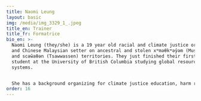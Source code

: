 ```yaml
---
title: Naomi Leung
layout: basic
img: /media/img_3329_1_.jpeg
title_en: Trainer
title_fr: Formatrice
bio_en: >-
  Naomi Leung (they/she) is a 19 year old racial and climate justice organizer
  and Chinese Malaysian setter on ancestral and stolen xʷməθkʷəy̓əm (Musqueam)
  and scəw̓aθən (Tsawwassen) territories. They just finished their first year
  student at the University of British Columbia studying global resource
  systems.


  She has a background organizing for climate justice education, harm reduction, and policy change with Climate Education Reform BC, Sustainabiliteens, and Climate Justice UBC. She enjoys time with her dog, music, reading, and doing digital art.
order: 16
---
```


